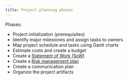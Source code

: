 ```yaml
---
title: Project planning phases
---
```

Phases:
- Project initialization (prerequisites)
- Identify major milestones and assign tasks to owners
- Map project schedule and tasks using Gantt charts
- Estimate costs and create a budget
- Create a [Statement of Work (SoW)](danielesalvatore/project-management/project-initiation/procurement/statement-of-work-sow.md)
- Create a [Risk management plan](danielesalvatore/project-management/project-planning/risk-management/risk-management-plan.md)
- Create a communication plan
- Organize the project artifacts